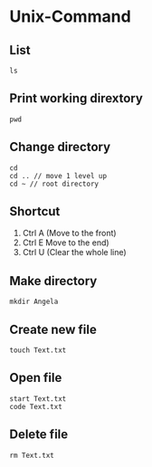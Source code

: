 # Unix-Command

## List
```
ls
```
## Print working dirextory
```
pwd
```
## Change directory
```
cd
cd .. // move 1 level up
cd ~ // root directory
```
## Shortcut
1. Ctrl A (Move to the front)
2. Ctrl E Move to the end)
3. Ctrl U (Clear the whole line)
## Make directory
```
mkdir Angela
```
## Create new file
```
touch Text.txt
```
## Open file
```
start Text.txt
code Text.txt
```
## Delete file
```
rm Text.txt
```
